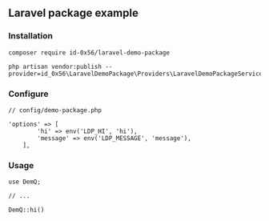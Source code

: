 ## Laravel package example

### Installation
```
composer require id-0x56/laravel-demo-package
```
```
php artisan vendor:publish --provider=id_0x56\LaravelDemoPackage\Providers\LaravelDemoPackageServiceProvider
```

### Configure
```
// config/demo-package.php

'options' => [
        'hi' => env('LDP_HI', 'hi'),
        'message' => env('LDP_MESSAGE', 'message'),
    ],
```

### Usage
```
use DemQ;

// ...

DemQ::hi()
```
